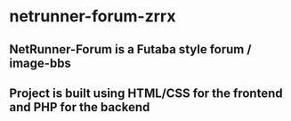 # netrunner-forum-zrrx
## NetRunner-Forum is a Futaba style forum / image-bbs
## Project is built using HTML/CSS for the frontend and PHP for the backend
